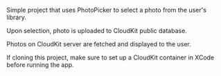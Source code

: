 Simple project that uses PhotoPicker to select a photo from the user's library. 

Upon selection, photo is uploaded to CloudKit public database.

Photos on CloudKit server are fetched and displayed to the user.

If cloning this project, make sure to set up a CloudKit container in XCode before running the app.
